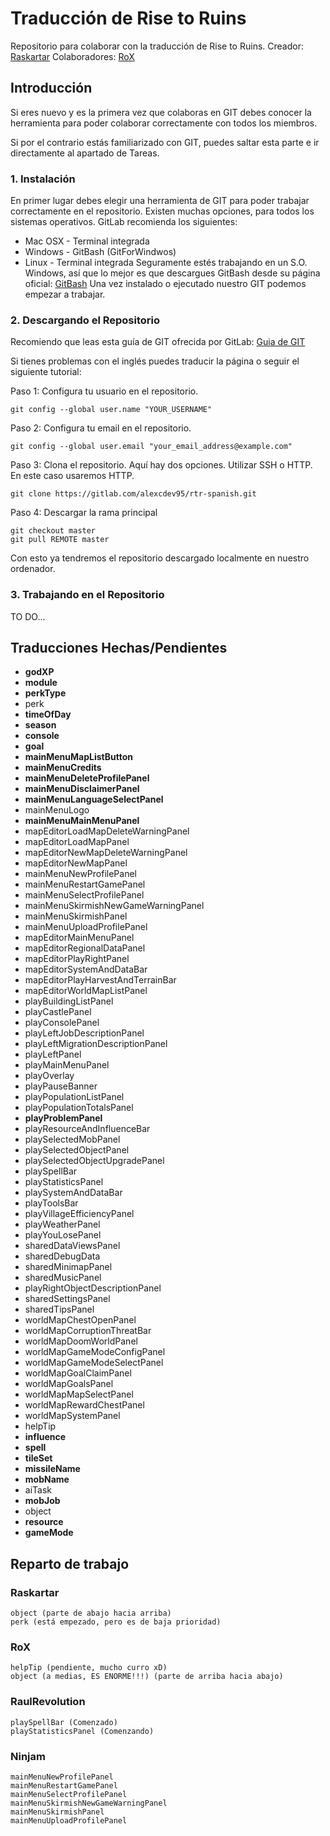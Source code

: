 # Traducción de Rise to Ruins
Repositorio para colaborar con la traducción de Rise to Ruins.
Creador: [Raskartar](https://steamcommunity.com/id/raskartar)
Colaboradores: [RoX](https://steamcommunity.com/id/juegosrox)
## Introducción
Si eres nuevo y es la primera vez que colaboras en GIT
debes conocer la herramienta para poder colaborar correctamente con todos los miembros.

Si por el contrario estás familiarizado con GIT, puedes saltar esta parte e ir directamente al apartado de Tareas.


### 1. Instalación
En primer lugar debes elegir una herramienta de GIT para poder trabajar correctamente en el repositorio.
Existen muchas opciones, para todos los sistemas operativos. GitLab recomienda los siguientes:
* Mac OSX - Terminal integrada
* Windows - GitBash (GitForWindwos)
* Linux - Terminal integrada
Seguramente estés trabajando en un S.O. Windows, así que lo mejor es que descargues GitBash desde su página oficial:
[GitBash](https://gitforwindows.org/)
Una vez instalado o ejecutado nuestro GIT podemos empezar a trabajar.


### 2. Descargando el Repositorio
Recomiendo que leas esta guía de GIT ofrecida por GitLab:
[Guia de GIT](https://docs.gitlab.com/ee/gitlab-basics/start-using-git.html)

Si tienes problemas con el inglés puedes traducir la página o seguir el siguiente tutorial:


Paso 1: Configura tu usuario en el repositorio.
```
git config --global user.name "YOUR_USERNAME"
```
Paso 2: Configura tu email en el repositorio.
```
git config --global user.email "your_email_address@example.com"
```
Paso 3: Clona el repositorio.
Aquí hay dos opciones. Utilizar SSH o HTTP. En este caso usaremos HTTP.
```
git clone https://gitlab.com/alexcdev95/rtr-spanish.git
```
Paso 4: Descargar la rama principal
```
git checkout master
git pull REMOTE master
```
Con esto ya tendremos el repositorio descargado localmente en nuestro ordenador.


### 3. Trabajando en el Repositorio
TO DO...


## Traducciones Hechas/Pendientes
* **godXP**
* **module**
* **perkType**
* perk
* **timeOfDay**
* **season**
* **console**
* **goal**
* **mainMenuMapListButton**
* **mainMenuCredits**
* **mainMenuDeleteProfilePanel**
* **mainMenuDisclaimerPanel**
* **mainMenuLanguageSelectPanel**
* mainMenuLogo
* **mainMenuMainMenuPanel**
* mapEditorLoadMapDeleteWarningPanel
* mapEditorLoadMapPanel
* mapEditorNewMapDeleteWarningPanel
* mapEditorNewMapPanel
* mainMenuNewProfilePanel
* mainMenuRestartGamePanel
* mainMenuSelectProfilePanel
* mainMenuSkirmishNewGameWarningPanel
* mainMenuSkirmishPanel
* mainMenuUploadProfilePanel
* mapEditorMainMenuPanel
* mapEditorRegionalDataPanel
* mapEditorPlayRightPanel
* mapEditorSystemAndDataBar
* mapEditorPlayHarvestAndTerrainBar
* mapEditorWorldMapListPanel
* playBuildingListPanel
* playCastlePanel
* playConsolePanel
* playLeftJobDescriptionPanel
* playLeftMigrationDescriptionPanel
* playLeftPanel
* playMainMenuPanel
* playOverlay
* playPauseBanner
* playPopulationListPanel
* playPopulationTotalsPanel
* **playProblemPanel**
* playResourceAndInfluenceBar
* playSelectedMobPanel
* playSelectedObjectPanel
* playSelectedObjectUpgradePanel
* playSpellBar
* playStatisticsPanel
* playSystemAndDataBar
* playToolsBar
* playVillageEfficiencyPanel
* playWeatherPanel
* playYouLosePanel
* sharedDataViewsPanel
* sharedDebugData
* sharedMinimapPanel
* sharedMusicPanel
* playRightObjectDescriptionPanel
* sharedSettingsPanel
* sharedTipsPanel
* worldMapChestOpenPanel
* worldMapCorruptionThreatBar
* worldMapDoomWorldPanel
* worldMapGameModeConfigPanel
* worldMapGameModeSelectPanel
* worldMapGoalClaimPanel
* worldMapGoalsPanel
* worldMapMapSelectPanel
* worldMapRewardChestPanel
* worldMapSystemPanel
* helpTip
* **influence**
* **spell**
* **tileSet**
* **missileName**
* **mobName**
* aiTask
* **mobJob**
* object
* **resource**
* **gameMode**




## Reparto de trabajo
### Raskartar
```
object (parte de abajo hacia arriba)
perk (está empezado, pero es de baja prioridad)
```
### RoX
```
helpTip (pendiente, mucho curro xD)
object (a medias, ES ENORME!!!) (parte de arriba hacia abajo)
```
### RaulRevolution
```
playSpellBar (Comenzado)
playStatisticsPanel (Comenzando)
```

### Ninjam
```
mainMenuNewProfilePanel
mainMenuRestartGamePanel
mainMenuSelectProfilePanel
mainMenuSkirmishNewGameWarningPanel
mainMenuSkirmishPanel
mainMenuUploadProfilePanel
```